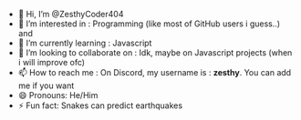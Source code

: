 - 👋 Hi, I’m @ZesthyCoder404
- 👀 I’m interested in : Programming (like most of GitHub users i guess..) and 
- 🌱 I’m currently learning : Javascript
- 💞️ I’m looking to collaborate on : Idk, maybe on Javascript projects (when i will improve ofc)
- 📫 How to reach me : On Discord, my username is : __zesthy__. You can add me if you want
- 😄 Pronouns: He/Him
- ⚡ Fun fact: Snakes can predict earthquakes

<!---
ZesthyCoder404/ZesthyCoder404 is a ✨ special ✨ repository because its `README.md` (this file) appears on your GitHub profile.
You can click the Preview link to take a look at your changes.
--->
